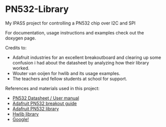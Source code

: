# PN532-Library
My IPASS project for controlling a PN532 chip over I2C and SPI

For documentation, usage instructions and examples check out the doxygen page.

Credits to:
* Adafruit industries for an excellent breakoutboard and clearing up some confusion i had about the datasheet by analyzing how their library worked.
* Wouter van ooijen for hwlib and its usage examples.
* The teachers and fellow students at school for support.

References and materials used in this project:

* [PN532 Datasheet / User manual](https://www.nxp.com/docs/en/user-guide/141520.pdf)
* [Adafruit PN532 breakout guide](https://learn.adafruit.com/adafruit-pn532-rfid-nfc/overview)
* [Adafruit PN532 library](https://github.com/adafruit/Adafruit-PN532)
* [Hwlib library](https://github.com/wovo/hwlib)
* [Google!](https://www.google.com)
